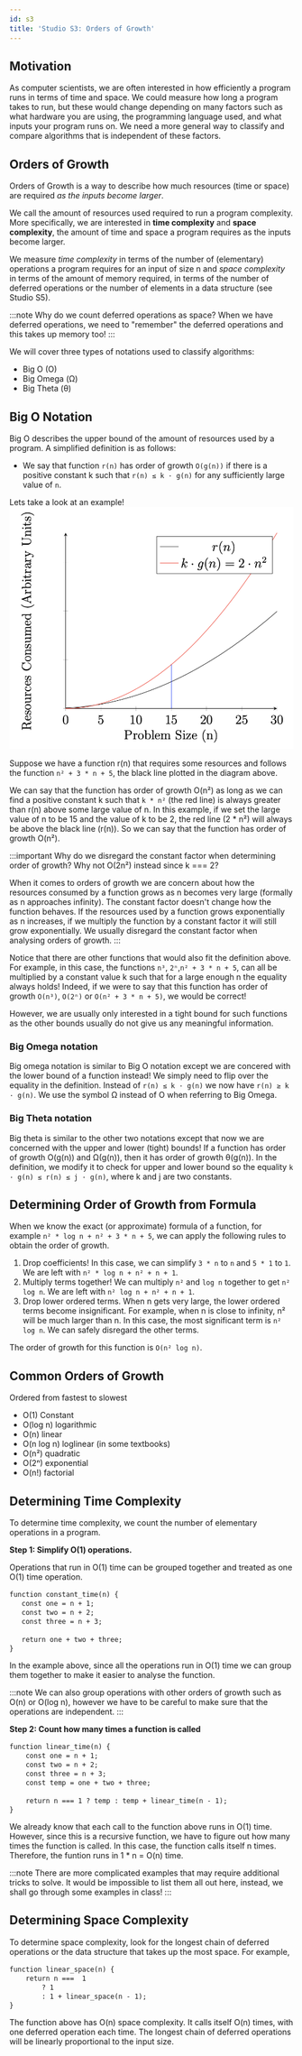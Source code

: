 ```yaml
---
id: s3
title: 'Studio S3: Orders of Growth'
---
```


## Motivation
As computer scientists, we are often interested in how efficiently a program runs in terms of time and space. We could measure how long a program takes to run, but these would change depending on many factors such as what hardware you are using, the programming language used, and what inputs your program runs on. We need a more general way to classify and compare algorithms that is independent of these factors.

## Orders of Growth
Orders of Growth is a way to describe how much resources (time or space) are required *as the inputs become larger*. 

We call the amount of resources used required to run a program complexity. More specifically, we are interested in **time complexity** and **space complexity**, the amount of time and space a program requires as the inputs become larger.

We measure *time complexity* in terms of the number of (elementary) operations a program requires for an input of size n and *space complexity* in terms of the amount of memory required, in terms of the number of deferred operations or the number of elements in a data structure (see Studio S5).

:::note
Why do we count deferred operations as space? When we have deferred operations, we need to "remember" the deferred operations and this takes up memory too!
:::

We will cover three types of notations used to classify algorithms:
* Big O (O)
* Big Omega (Ω)
* Big Theta (θ)

## Big O Notation
Big O describes the upper bound of the amount of resources used by a program. A simplified definition is as follows:

* We say that function `r(n)` has order of growth `O(g(n))` if there is a positive constant k such that `r(n) ≤ k · g(n)` for any sufficiently large value of `n`.

Lets take a look at an example!
![](./s3media/1.png)

Suppose we have a function r(n) that requires some resources and follows the function `n² + 3 * n + 5`, the black line plotted in the diagram above. 

We can say that the function has order of growth O(n²) as long as we can find a positive constant k such that `k * n²` (the red line) is always greater than r(n) above some large value of n. In this example, if we set the large value of n to be 15 and the value of k to be 2, the red line (2 * n²) will always be above the black line (r(n)). So we can say that the function has order of growth O(n²).

:::important
Why do we disregard the constant factor when determining order of growth? Why not O(2n²) instead since k === 2?

 When it comes to orders of growth we are concern about how the resources consumed by a function grows as n becomes very large (formally as n approaches infinity). The constant factor doesn't change how the function behaves. If the resources used by a function grows exponentially as n increases, if we multiply the function by a constant factor it will still grow exponentially. We usually disregard the constant factor when analysing orders of growth.
:::

Notice that there are other functions that would also fit the definition above. For example, in this case, the functions `n³`, `2ⁿ`,`n² + 3 * n + 5`, can all be multiplied by a constant value k such that for a large enough n the equality always holds! Indeed, if we were to say that this function has order of growth `O(n³)`, `O(2ⁿ)` or `O(n² + 3 * n + 5)`, we would be correct! 

However, we are usually only interested in a tight bound for such functions as the other bounds usually do not give us any meaningful information.

### Big Omega notation
Big omega notation is similar to Big O notation except we are concered with the lower bound of a function instead! We simply need to flip over the equality in the definition. Instead of `r(n) ≤ k · g(n)` we now have `r(n) ≥ k · g(n)`. We use the symbol Ω instead of O when referring to Big Omega.

### Big Theta notation
Big theta is similar to the other two notations except that now we are concerned with the upper and lower (tight) bounds! If a function has order of growth O(g(n)) and Ω(g(n)), then it has order of growth θ(g(n)). In the definition, we modify it to check for upper and lower bound so the equality `k · g(n) ≤ r(n) ≤ j · g(n)`, where k and j are two constants.

## Determining Order of Growth from Formula
When we know the exact (or approximate) formula of a function, for example `n² * log n + n² + 3 * n + 5`, we can apply the following rules to obtain the order of growth.

1. Drop coefficients! In this case, we can simplify `3 * n` to `n` and `5 * 1` to `1`. We are left with `n² * log n + n² + n + 1`.
2. Multiply terms together! We can multiply `n²` and `log n` together to get `n² log n`.  We are left with `n² log n + n² + n + 1`.
3. Drop lower ordered terms. When n gets very large, the lower ordered terms become insignificant. For example, when n is close to infinity, n² will be much larger than n. In this case, the most significant term is `n² log n`. We can safely disregard the other terms.

The order of growth for this function is `O(n² log n)`.

## Common Orders of Growth
Ordered from fastest to slowest
* O(1) Constant
* O(log n) logarithmic
* O(n) linear
* O(n log n) loglinear (in some textbooks)
* O(n²) quadratic
* O(2ⁿ) exponential
* O(n!) factorial

## Determining Time Complexity
To determine time complexity, we count the number of elementary operations in a program.

**Step 1: Simplify O(1) operations.**

Operations that run in O(1) time can be grouped together and treated as one O(1) time operation.

```
function constant_time(n) {
   const one = n + 1;
   const two = n + 2;
   const three = n + 3; 

   return one + two + three;
}
```

In the example above, since all the operations run in O(1) time we can group them together to make it easier to analyse the function.

:::note
We can also group operations with other orders of growth such as O(n) or O(log n), however we have to be careful to make sure that the operations are independent.
:::

**Step 2: Count how many times a function is called**

```
function linear_time(n) {
    const one = n + 1;
    const two = n + 2;
    const three = n + 3; 
    const temp = one + two + three;

    return n === 1 ? temp : temp + linear_time(n - 1);
}
```

We already know that each call to the function above runs in O(1) time. However, since this is a recursive function, we have to figure out how many times the function is called. In this case, the function calls itself n times. Therefore, the funtion runs in 1 * n = O(n) time. 

:::note
There are more complicated examples that may require additional tricks to solve. It would be impossible to list them all out here, instead, we shall go through some examples in class!
:::

## Determining Space Complexity
To determine space complexity, look for the longest chain of deferred operations or the data structure that takes up the most space. For example, 

```
function linear_space(n) {
    return n ===  1
        ? 1 
        : 1 + linear_space(n - 1);
}
```

The function above has O(n) space complexity. It calls itself O(n) times, with one deferred operation each time. The longest chain of deferred operations will be linearly proportional to the input size.